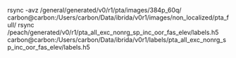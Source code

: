 rsync -avz /general/generated/v0/r1/pta/images/384p_60q/ carbon@carbon:/Users/carbon/Data/ibrida/v0r1/images/non_localized/pta_full/
rsync /peach/generated/v0/r1/pta_all_exc_nonrg_sp_inc_oor_fas_elev/labels.h5 carbon@carbon:/Users/carbon/Data/ibrida/v0r1/labels/pta_all_exc_nonrg_sp_inc_oor_fas_elev/labels.h5